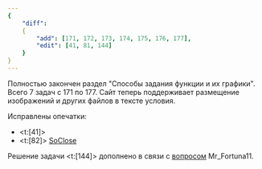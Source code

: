 ```yaml
---
{
    "diff":
    {
        "add": [171, 172, 173, 174, 175, 176, 177],
        "edit": [41, 81, 144]
    }
}
---
```


Полностью закончен раздел "Способы задания функции и их графики". Всего 7 задач с 171 по 177. Сайт теперь поддерживает размещение изображений и других файлов в тексте условия.

Исправлены опечатки:
* <t:[41]>
* <t:[82]> [SoClose](https://bydef.ru/threads/opechatka-v-82-nomere.5)

Решение задачи <t:[144]> дополнено в связи с [вопросом](https://bydef.ru/threads/iz-chego-sleduet.6) Mr_Fortuna11.
